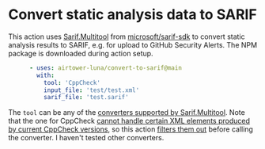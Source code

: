 # Convert static analysis data to SARIF

This action uses
[Sarif.Multitool](https://github.com/microsoft/sarif-sdk/blob/master/docs/multitool-usage.md)
from [microsoft/sarif-sdk](https://github.com/microsoft/sarif-sdk) to
convert static analysis results to SARIF, e.g. for upload to GitHub
Security Alerts. The NPM package is downloaded during action setup.

```yaml
      - uses: airtower-luna/convert-to-sarif@main
        with:
          tool: 'CppCheck'
          input_file: 'test/test.xml'
          sarif_file: 'test.sarif'
```

The `tool` can be any of the [converters supported by
Sarif.Multitool](https://github.com/microsoft/sarif-sdk/blob/master/docs/multitool-usage.md#supported-converters). Note
that the one for CppCheck [cannot handle certain XML elements produced
by current CppCheck
versions](https://github.com/microsoft/sarif-sdk/issues/2103), so this
action [filters them out](./clean-cppcheck-xml.py) before calling the
converter. I haven't tested other converters.
